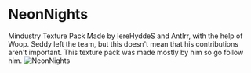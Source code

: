 # NeonNights
 Mindustry Texture Pack
 Made by !ereHyddeS and Antlrr, with the help of Woop.
 Seddy left the team, but this doesn't mean that his contributions aren't important.
 This texture pack was made mostly by him so go follow him.
![NeonNights](https://user-images.githubusercontent.com/87564635/126493609-689ef70b-8dfc-465a-9bb1-f1b7fd55e979.jpg)

